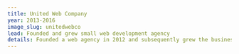 ```yaml
---
title: United Web Company
year: 2013-2016
image_slug: unitedwebco
lead: Founded and grew small web development agency
details: Founded a web agency in 2012 and subsequently grew the business into offices two cities (Denver/Indianapolis) with several employees. 
---
```

